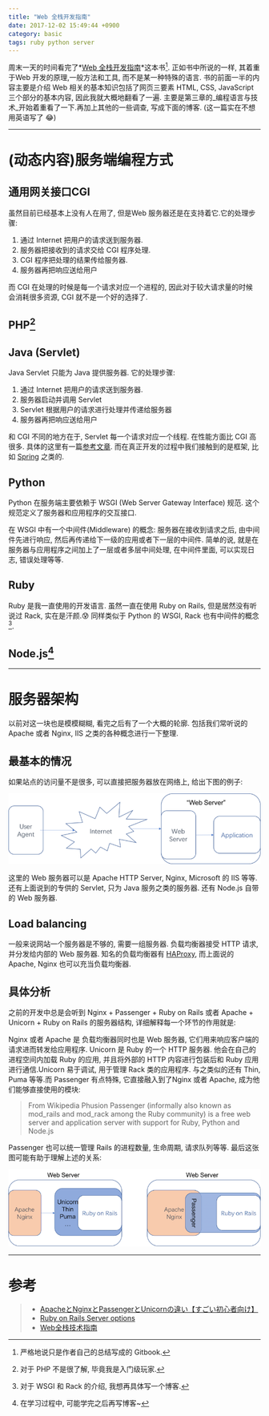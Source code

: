 ```yaml
---
title: "Web 全栈开发指南"
date: 2017-12-02 15:49:44 +0900
category: basic
tags: ruby python server
---
```


周末一天的时间看完了*[Web 全栈开发指南](https://www.gitbook.com/book/coin8086/getfullstack/details)*这本书[^1]. 正如书中所说的一样, 其着重于Web 开发的原理,一般方法和工具, 而不是某一种特殊的语言. 书的前面一半的内容主要是介绍 Web 相关的基本知识包括了网页三要素 HTML, CSS, JavaScript 三个部分的基本内容, 因此我就大概地翻看了一遍. 主要是第三章的_编程语言与技术_开始着重看了一下.再加上其他的一些调查, 写成下面的博客. (这一篇实在不想用英语写了 :joy:)

-------------------------------------------------------------------------------

# (动态内容)服务端编程方式

## 通用网关接口CGI

  虽然目前已经基本上没有人在用了, 但是Web 服务器还是在支持着它.它的处理步骤:

  1. 通过 Internet 把用户的请求送到服务器.
  2. 服务器把接收到的请求交给 CGI 程序处理.
  3. CGI 程序把处理的结果传给服务器.
  4. 服务器再把响应送给用户

  而 CGI 在处理的时候是每一个请求对应一个进程的, 因此对于较大请求量的时候 会消耗很多资源, CGI 就不是一个好的选择了.

## PHP[^2]

## Java (Servlet)

  Java Servlet 只能为 Java 提供服务器. 它的处理步骤:

  1. 通过 Internet 把用户的请求送到服务器.
  2. 服务器启动并调用 Servlet
  3. Servlet 根据用户的请求进行处理并传递给服务器
  4. 服务器再把响应送给用户

  和 CGI 不同的地方在于, Servlet 每一个请求对应一个线程. 在性能方面比 CGI 高很多. 具体的这里有一篇[参考文章](http://www.c4learn.com/java/servlet/servlet-vs-cgi/). 而在真正开发的过程中我们接触到的是框架, 比如 [Spring](https://spring.io/) 之类的.

## Python

  Python 在服务端主要依赖于 WSGI (Web Server Gateway Interface) 规范. 这个规范定义了服务器和应用程序的交互接口. 

  在 WSGI 中有一个中间件(Middleware) 的概念: 服务器在接收到请求之后, 由中间件先进行响应, 然后再传递给下一级的应用或者下一层的中间件. 简单的说, 就是在服务器与应用程序之间加上了一层或者多层中间处理, 在中间件里面, 可以实现日志, 错误处理等等.

## Ruby

  Ruby 是我一直使用的开发语言. 虽然一直在使用 Ruby on Rails, 但是居然没有听说过 Rack, 实在是汗颜.:cold_sweat: 同样类似于 Python 的 WSGI, Rack 也有中间件的概念[^3].

## Node.js[^4]

-------------------------------------------------------------------------------

# 服务器架构

以前对这一块也是模模糊糊, 看完之后有了一个大概的轮廓. 包括我们常听说的 Apache 或者 Nginx, IIS 之类的各种概念进行一下整理.

## 最基本的情况

如果站点的访问量不是很多, 可以直接把服务器放在网络上, 给出下图的例子:

![basic instance](/public/image/basic_web_server.png)

这里的 Web 服务器可以是 Apache HTTP Server, Nginx, Microsoft 的 IIS 等等. 还有上面说到的专供的 Servlet, 只为 Java 服务之类的服务器. 还有 Node.js 自带的 Web 服务器.

## Load balancing

一般来说网站一个服务器是不够的, 需要一组服务器. 负载均衡器接受 HTTP 请求, 并分发给内部的 Web 服务器. 知名的负载均衡器有 [HAProxy](https://en.wikipedia.org/wiki/HAProxy), 而上面说的 Apache, Nginx 也可以充当负载均衡器.

## 具体分析

之前的开发中总是会听到 Nginx + Passenger + Ruby on Rails 或者 Apache + Unicorn + Ruby on Rails 的服务器结构, 详细解释每一个环节的作用就是: 

Nginx 或者 Apache 是 负载均衡器同时也是 Web 服务器, 它们用来响应客户端的请求进而转发给应用程序. Unicorn 是 Ruby 的一个 HTTP 服务器. 他会在自己的进程空间内加载 Ruby 的应用, 并且将外部的 HTTP 内容进行包装后和 Ruby 应用进行通信.Unicorn 易于调试, 用于管理 Rack 类的应用程序. 与之类似的还有 Thin, Puma 等等.而 Passenger 有点特殊, 它直接融入到了Nginx 或者 Apache, 成为他们能够直接使用的模块:

> From Wikipedia
> Phusion Passenger (informally also known as mod\_rails and mod\_rack among the Ruby community) is a free web server and application server with support for Ruby, Python and Node.js

Passenger 也可以统一管理 Rails 的进程数量, 生命周期, 请求队列等等. 最后这张图可能有助于理解上述的关系:

![server analysis](/public/image/server_analysis.png)

-------------------------------------------------------------------------------

# 参考

> * [ApacheとNginxとPassengerとUnicornの違い【すごい初心者向け】](http://fujiike.hateblo.jp/entry/2015/08/20/170751)
> * [Ruby on Rails Server options](https://stackoverflow.com/questions/4113299/ruby-on-rails-server-options)
> * [Web全栈技术指南](https://www.gitbook.com/book/coin8086/getfullstack/details)

[^1]: 严格地说只是作者自己的总结写成的 Gitbook.
[^2]: 对于 PHP 不是很了解, 毕竟我是入门级玩家.
[^3]: 对于 WSGI 和 Rack 的介绍, 我想再具体写一个博客.
[^4]: 在学习过程中, 可能学完之后再写博客~
